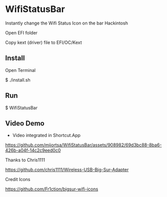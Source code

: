 # WifiStatusBar
Instantly change the Wifi Status Icon on the bar Hackintosh

Open EFI folder

Copy kext (driver) file to EFI/OC/Kext

##  Install
Open Terminal 

$ ./install.sh

## Run

$ WifiStatusBar


## Video Demo

- Video integrated in Shortcut.App

https://github.com/mijortsa/WifiStatusBar/assets/908982/69d3bc88-8ba6-426b-a04f-14c2c9eed0c0

Thanks to Chris1111

https://github.com/chris1111/Wireless-USB-Big-Sur-Adapter

Credit Icons 

https://github.com/Fr1ction/bigsur-wifi-icons
